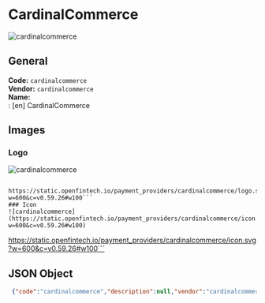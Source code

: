 # CardinalCommerce 
![cardinalcommerce](https://static.openfintech.io/payment_providers/cardinalcommerce/logo.svg?w=600&c=v0.59.26#w100)  
## General 
**Code:** `cardinalcommerce`  
**Vendor:** `cardinalcommerce`  
**Name:**  
:	[en] CardinalCommerce  
## Images 
### Logo 
![cardinalcommerce](https://static.openfintech.io/payment_providers/cardinalcommerce/logo.svg?w=600&c=v0.59.26#w100)  
```
 https://static.openfintech.io/payment_providers/cardinalcommerce/logo.svg?w=600&c=v0.59.26#w100```  
### Icon 
![cardinalcommerce](https://static.openfintech.io/payment_providers/cardinalcommerce/icon.svg?w=600&c=v0.59.26#w100)  
```
 https://static.openfintech.io/payment_providers/cardinalcommerce/icon.svg?w=600&c=v0.59.26#w100```  
## JSON Object 
```json
 {"code":"cardinalcommerce","description":null,"vendor":"cardinalcommerce","categories":null,"countries":null,"payment_method":null,"payout_method":null,"metadata":{"about_payments_code":"cardinalcommerce"},"name":{"en":"CardinalCommerce"}}```  
